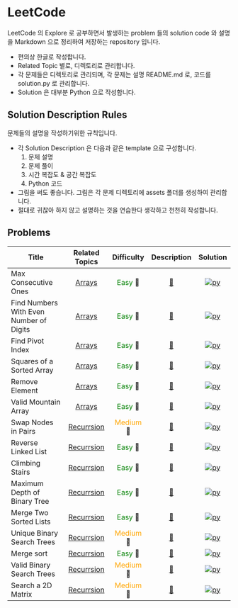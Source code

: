 <!--

Related Topics marks:
Arrays: [Arrays](./arrays/)

Difficulty marks:
Easy: <span style="color:green"> Easy </span> 🍏
Medium: <span style="color:orange"> Medium </span> 🍊
Hard: <span style="color:red"> Hard </span> 🍒

Description marks:
[📄]({question_path})

Solution marks:
python: [<img alt="py" src="https://img.shields.io/badge/Python-3776AB.svg?&style=for-the-badge&logo=Python&logoColor=white"/>]({solution.py_path}})


-->

LeetCode
========

LeetCode 의 Explore 로 공부하면서 발생하는 problem 들의 solution code 와 설명을 Markdown 으로 정리하여 저장하는 repository 입니다.

- 편의상 한글로 작성합니다.
- Related Topic 별로, 디렉토리로 관리합니다.
- 각 문제들은 디렉토리로 관리되며, 각 문제는 설명 README.md 로, 코드를 solution.py 로 관리합니다.
- Solution 은 대부분 Python 으로 작성합니다.

## Solution Description Rules

문제들의 설명을 작성하기위한 규칙입니다.

- 각 Solution Description 은 다음과 같은 template 으로 구성합니다.
    1. 문제 설명
    2. 문제 풀이
    3. 시간 복잡도 & 공간 복잡도
    4. Python 코드
- 그림을 써도 좋습니다. 그림은 각 문제 디렉토리에 assets 폴더를 생성하여 관리합니다.
- 절대로 귀찮아 하지 않고 설명하는 것을 연습한다 생각하고 천천히 작성합니다.

## Problems

| Title | Related Topics | Difficulty | Description | Solution |
| --- | :---: | :---: | :---: | :---: |
| Max Consecutive Ones | [Arrays](./arrays/) | <span style="color:green"> Easy </span> 🍏 | [📝](./arrays/find_numbers_with_even_number_of_digits/) | [<img alt="py" src="https://img.shields.io/badge/Python-3776AB.svg?&style=for-the-badge&logo=Python&logoColor=white"/>](./arrays/max_consecutive_ones/solution.py)|
| Find Numbers With Even Number of Digits | [Arrays](./arrays/) | <span style="color:green"> Easy </span> 🍏 | [📝](./arrays/max_consecutive_ones/) | [<img alt="py" src="https://img.shields.io/badge/Python-3776AB.svg?&style=for-the-badge&logo=Python&logoColor=white"/>](./arrays/find_numbers_with_even_number_of_digits/solution.py)|
| Find Pivot Index | [Arrays](./arrays/) | <span style="color:green"> Easy </span> 🍏 | [📝](./arrays/find_pivot_index/) | [<img alt="py" src="https://img.shields.io/badge/Python-3776AB.svg?&style=for-the-badge&logo=Python&logoColor=white"/>](./arrays/find_pivot_index/solution.py)|
| Squares of a Sorted Array | [Arrays](./arrays/) | <span style="color:green"> Easy </span> 🍏 | [📝](./arrays/squares_of_a_sorted_array/) | [<img alt="py" src="https://img.shields.io/badge/Python-3776AB.svg?&style=for-the-badge&logo=Python&logoColor=white"/>](./arrays/squares_of_a_sorted_array/solution.py)|
| Remove Element | [Arrays](./arrays/) | <span style="color:green"> Easy </span> 🍏 | [📝](./arrays/remove_element/) | [<img alt="py" src="https://img.shields.io/badge/Python-3776AB.svg?&style=for-the-badge&logo=Python&logoColor=white"/>](./arrays/remove_element/solution.py)|
| Valid Mountain Array | [Arrays](./arrays/) | <span style="color:green"> Easy </span> 🍏 | [📝](arrays/valid_mountain_array/) | [<img alt="py" src="https://img.shields.io/badge/Python-3776AB.svg?&style=for-the-badge&logo=Python&logoColor=white"/>](./arrays/valid_mountain_array/solution.py)|
| Swap Nodes in Pairs | [Recurrsion](./recurrsion/) | <span style="color:orange"> Medium </span> 🍊 | [📝](./recurrsion/swap_nodes_in_pairs/) | [<img alt="py" src="https://img.shields.io/badge/Python-3776AB.svg?&style=for-the-badge&logo=Python&logoColor=white"/>](./recurrsion/swap_nodes_in_pairs/solution.py)|
| Reverse Linked List | [Recurrsion](./recurrsion/) | <span style="color:green"> Easy </span> 🍏 | [📝](./recurrsion/reverse_linked_list/) | [<img alt="py" src="https://img.shields.io/badge/Python-3776AB.svg?&style=for-the-badge&logo=Python&logoColor=white"/>](./recurrsion/reverse_linked_list/solution.py)|
| Climbing Stairs | [Recurrsion](./recurrsion/) | <span style="color:green"> Easy </span> 🍏 | [📝](./recurrsion/climbing_stairs/) | [<img alt="py" src="https://img.shields.io/badge/Python-3776AB.svg?&style=for-the-badge&logo=Python&logoColor=white"/>](./recurrsion/climbing_stairs/solution.py)|
| Maximum Depth of Binary Tree | [Recurrsion](./recurrsion/) | <span style="color:green"> Easy </span> 🍏 | [📝](./recurrsion/maximum_depth_of_binary_tree/) | [<img alt="py" src="https://img.shields.io/badge/Python-3776AB.svg?&style=for-the-badge&logo=Python&logoColor=white"/>](./recurrsion/maximum_depth_of_binary_tree/solution.py)|
| Merge Two Sorted Lists | [Recurrsion](./recurrsion/) | <span style="color:green"> Easy </span> 🍏 | [📝](./recurrsion/merge_two_sorted_lists/) | [<img alt="py" src="https://img.shields.io/badge/Python-3776AB.svg?&style=for-the-badge&logo=Python&logoColor=white"/>](./recurrsion/merge_two_sorted_lists/solution.py)|
| Unique Binary Search Trees | [Recurrsion](./recurrsion/) | <span style="color:orange"> Medium </span> 🍊 | [📝](./recurrsion/unique_binary_search_trees/) | [<img alt="py" src="https://img.shields.io/badge/Python-3776AB.svg?&style=for-the-badge&logo=Python&logoColor=white"/>](./recurrsion/unique_binary_search_trees/solution.py)|
| Merge sort | [Recurrsion](./recurrsion/) | <span style="color:green"> Easy </span> 🍏 | [📝](./recurrsion/merge_sort/) | [<img alt="py" src="https://img.shields.io/badge/Python-3776AB.svg?&style=for-the-badge&logo=Python&logoColor=white"/>](./recurrsion/merge_sort/solution.py)|
| Valid Binary Search Trees | [Recurrsion](./recurrsion/) | <span style="color:orange"> Medium </span> 🍊 | [📝](./recurrsion/valid_binary_search_tree/) | [<img alt="py" src="https://img.shields.io/badge/Python-3776AB.svg?&style=for-the-badge&logo=Python&logoColor=white"/>](./recurrsion/valid_binary_search_tree/solution.py)|
| Search a 2D Matrix | [Recurrsion](./recurrsion/) | <span style="color:orange"> Medium </span> 🍊 | [📝](./recurrsion/search_2d_matrix/) | [<img alt="py" src="https://img.shields.io/badge/Python-3776AB.svg?&style=for-the-badge&logo=Python&logoColor=white"/>](./recurrsion/search_2d_matrix/solution.py)|